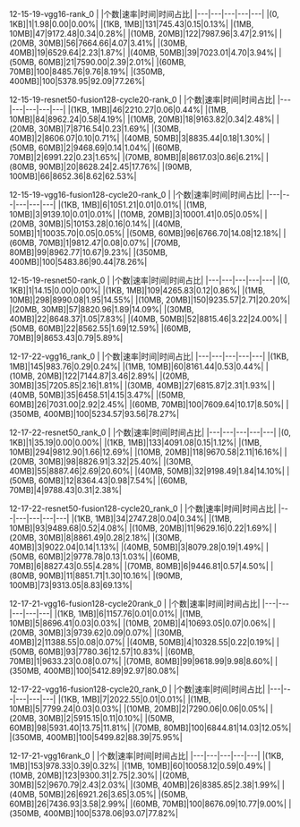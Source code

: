 12-15-19-vgg16-rank_0
|   |个数|速率|时间|时间占比|
|---|---|---|---|---|
|(0, 1KB]|1|1.98|0.00|0.00%|
|(1KB, 1MB]|131|745.43|0.15|0.13%|
|(1MB, 10MB]|47|9172.48|0.34|0.28%|
|(10MB, 20MB]|122|7987.96|3.47|2.91%|
|(20MB, 30MB]|56|7664.66|4.07|3.41%|
|(30MB, 40MB]|19|6529.64|2.23|1.87%|
|(40MB, 50MB]|39|7023.01|4.70|3.94%|
|(50MB, 60MB]|21|7590.00|2.39|2.01%|
|(60MB, 70MB]|100|8485.76|9.76|8.19%|
|(350MB, 400MB]|100|5378.95|92.09|77.26%|




12-15-19-resnet50-fusion128-cycle20-rank_0
|   |个数|速率|时间|时间占比|
|---|---|---|---|---|
|(1KB, 1MB]|46|2210.27|0.06|0.44%|
|(1MB, 10MB]|84|8962.24|0.58|4.19%|
|(10MB, 20MB]|18|9163.82|0.34|2.48%|
|(20MB, 30MB]|7|8716.54|0.23|1.69%|
|(30MB, 40MB]|2|8606.07|0.10|0.71%|
|(40MB, 50MB]|3|8835.44|0.18|1.30%|
|(50MB, 60MB]|2|9468.69|0.14|1.04%|
|(60MB, 70MB]|2|6991.22|0.23|1.65%|
|(70MB, 80MB]|8|8617.03|0.86|6.21%|
|(80MB, 90MB]|20|8628.24|2.45|17.76%|
|(90MB, 100MB]|66|8652.36|8.62|62.53%|




12-15-19-vgg16-fusion128-cycle20-rank_0
|   |个数|速率|时间|时间占比|
|---|---|---|---|---|
|(1KB, 1MB]|6|1051.21|0.01|0.01%|
|(1MB, 10MB]|3|9139.10|0.01|0.01%|
|(10MB, 20MB]|3|10001.41|0.05|0.05%|
|(20MB, 30MB]|5|10153.28|0.16|0.14%|
|(40MB, 50MB]|1|10035.70|0.05|0.05%|
|(50MB, 60MB]|96|6766.70|14.08|12.18%|
|(60MB, 70MB]|1|9812.47|0.08|0.07%|
|(70MB, 80MB]|99|8962.77|10.67|9.23%|
|(350MB, 400MB]|100|5483.86|90.44|78.26%|




12-15-19-resnet50-rank_0
|   |个数|速率|时间|时间占比|
|---|---|---|---|---|
|(0, 1KB]|1|14.15|0.00|0.00%|
|(1KB, 1MB]|109|4265.83|0.12|0.86%|
|(1MB, 10MB]|298|8990.08|1.95|14.55%|
|(10MB, 20MB]|150|9235.57|2.71|20.20%|
|(20MB, 30MB]|57|8820.96|1.89|14.09%|
|(30MB, 40MB]|22|8648.37|1.05|7.83%|
|(40MB, 50MB]|52|8815.46|3.22|24.00%|
|(50MB, 60MB]|22|8562.55|1.69|12.59%|
|(60MB, 70MB]|9|8653.43|0.79|5.89%|




12-17-22-vgg16_rank_0
|   |个数|速率|时间|时间占比|
|---|---|---|---|---|
|(1KB, 1MB]|145|983.76|0.29|0.24%|
|(1MB, 10MB]|60|8161.44|0.53|0.44%|
|(10MB, 20MB]|122|7144.87|3.46|2.89%|
|(20MB, 30MB]|35|7205.85|2.16|1.81%|
|(30MB, 40MB]|27|6815.87|2.31|1.93%|
|(40MB, 50MB]|35|6458.51|4.15|3.47%|
|(50MB, 60MB]|26|7031.00|2.92|2.45%|
|(60MB, 70MB]|100|7609.64|10.17|8.50%|
|(350MB, 400MB]|100|5234.57|93.56|78.27%|




12-17-22-resnet50_rank_0
|   |个数|速率|时间|时间占比|
|---|---|---|---|---|
|(0, 1KB]|1|35.19|0.00|0.00%|
|(1KB, 1MB]|133|4091.08|0.15|1.12%|
|(1MB, 10MB]|294|9812.90|1.66|12.69%|
|(10MB, 20MB]|118|9670.58|2.11|16.16%|
|(20MB, 30MB]|98|8826.91|3.32|25.40%|
|(30MB, 40MB]|55|8887.46|2.69|20.60%|
|(40MB, 50MB]|32|9198.49|1.84|14.10%|
|(50MB, 60MB]|12|8364.43|0.98|7.54%|
|(60MB, 70MB]|4|9788.43|0.31|2.38%|




12-17-22-resnet50-fusion128-cycle20_rank_0
|   |个数|速率|时间|时间占比|
|---|---|---|---|---|
|(1KB, 1MB]|34|2747.28|0.04|0.34%|
|(1MB, 10MB]|93|9489.68|0.52|4.08%|
|(10MB, 20MB]|11|9629.16|0.22|1.69%|
|(20MB, 30MB]|8|8861.49|0.28|2.18%|
|(30MB, 40MB]|3|9022.04|0.14|1.13%|
|(40MB, 50MB]|3|8079.28|0.19|1.49%|
|(50MB, 60MB]|2|9778.78|0.13|1.03%|
|(60MB, 70MB]|6|8827.43|0.55|4.28%|
|(70MB, 80MB]|6|9446.81|0.57|4.50%|
|(80MB, 90MB]|11|8851.71|1.30|10.16%|
|(90MB, 100MB]|73|9313.05|8.83|69.13%|




12-17-21-vgg16-fusion128-cycle20rank_0
|   |个数|速率|时间|时间占比|
|---|---|---|---|---|
|(1KB, 1MB]|6|1157.76|0.01|0.01%|
|(1MB, 10MB]|5|8696.41|0.03|0.03%|
|(10MB, 20MB]|4|10693.05|0.07|0.06%|
|(20MB, 30MB]|3|9739.62|0.09|0.07%|
|(30MB, 40MB]|2|11388.55|0.08|0.07%|
|(40MB, 50MB]|4|10328.55|0.22|0.19%|
|(50MB, 60MB]|93|7780.36|12.57|10.83%|
|(60MB, 70MB]|1|9633.23|0.08|0.07%|
|(70MB, 80MB]|99|9618.99|9.98|8.60%|
|(350MB, 400MB]|100|5412.89|92.97|80.08%|




12-17-22-vgg16-fusion128-cycle20_rank_0
|   |个数|速率|时间|时间占比|
|---|---|---|---|---|
|(1KB, 1MB]|7|2022.55|0.01|0.01%|
|(1MB, 10MB]|5|7799.24|0.03|0.03%|
|(10MB, 20MB]|2|7290.06|0.06|0.05%|
|(20MB, 30MB]|2|5915.15|0.11|0.10%|
|(50MB, 60MB]|98|5931.40|13.75|11.81%|
|(70MB, 80MB]|100|6844.81|14.03|12.05%|
|(350MB, 400MB]|100|5499.82|88.39|75.95%|




12-17-21-vgg16rank_0
|   |个数|速率|时间|时间占比|
|---|---|---|---|---|
|(1KB, 1MB]|153|978.33|0.39|0.32%|
|(1MB, 10MB]|60|10058.12|0.59|0.49%|
|(10MB, 20MB]|123|9300.31|2.75|2.30%|
|(20MB, 30MB]|52|9670.79|2.43|2.03%|
|(30MB, 40MB]|26|8385.85|2.38|1.99%|
|(40MB, 50MB]|26|6921.26|3.65|3.05%|
|(50MB, 60MB]|26|7436.93|3.58|2.99%|
|(60MB, 70MB]|100|8676.09|10.77|9.00%|
|(350MB, 400MB]|100|5378.06|93.07|77.82%|




